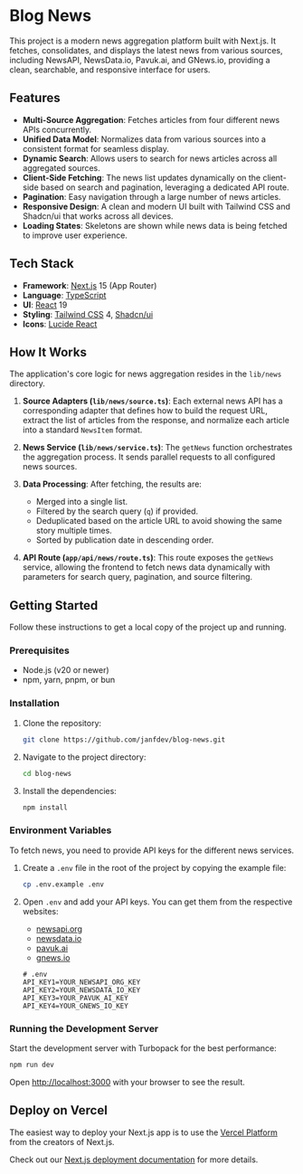 # Blog News

This project is a modern news aggregation platform built with Next.js. It fetches, consolidates, and displays the latest news from various sources, including NewsAPI, NewsData.io, Pavuk.ai, and GNews.io, providing a clean, searchable, and responsive interface for users.

## Features

- **Multi-Source Aggregation**: Fetches articles from four different news APIs concurrently.
- **Unified Data Model**: Normalizes data from various sources into a consistent format for seamless display.
- **Dynamic Search**: Allows users to search for news articles across all aggregated sources.
- **Client-Side Fetching**: The news list updates dynamically on the client-side based on search and pagination, leveraging a dedicated API route.
- **Pagination**: Easy navigation through a large number of news articles.
- **Responsive Design**: A clean and modern UI built with Tailwind CSS and Shadcn/ui that works across all devices.
- **Loading States**: Skeletons are shown while news data is being fetched to improve user experience.

## Tech Stack

- **Framework**: [Next.js](https://nextjs.org/) 15 (App Router)
- **Language**: [TypeScript](https://www.typescriptlang.org/)
- **UI**: [React](https://react.dev/) 19
- **Styling**: [Tailwind CSS](https://tailwindcss.com/) 4, [Shadcn/ui](https://ui.shadcn.com/)
- **Icons**: [Lucide React](https://lucide.dev/)

## How It Works

The application's core logic for news aggregation resides in the `lib/news` directory.

1.  **Source Adapters (`lib/news/source.ts`)**: Each external news API has a corresponding adapter that defines how to build the request URL, extract the list of articles from the response, and normalize each article into a standard `NewsItem` format.

2.  **News Service (`lib/news/service.ts`)**: The `getNews` function orchestrates the aggregation process. It sends parallel requests to all configured news sources.

3.  **Data Processing**: After fetching, the results are:
    - Merged into a single list.
    - Filtered by the search query (`q`) if provided.
    - Deduplicated based on the article URL to avoid showing the same story multiple times.
    - Sorted by publication date in descending order.

4.  **API Route (`app/api/news/route.ts`)**: This route exposes the `getNews` service, allowing the frontend to fetch news data dynamically with parameters for search query, pagination, and source filtering.

## Getting Started

Follow these instructions to get a local copy of the project up and running.

### Prerequisites

- Node.js (v20 or newer)
- npm, yarn, pnpm, or bun

### Installation

1.  Clone the repository:
    ```bash
    git clone https://github.com/janfdev/blog-news.git
    ```

2.  Navigate to the project directory:
    ```bash
    cd blog-news
    ```

3.  Install the dependencies:
    ```bash
    npm install
    ```

### Environment Variables

To fetch news, you need to provide API keys for the different news services.

1.  Create a `.env` file in the root of the project by copying the example file:
    ```bash
    cp .env.example .env
    ```

2.  Open `.env` and add your API keys. You can get them from the respective websites:
    - [newsapi.org](https://newsapi.org)
    - [newsdata.io](https://newsdata.io)
    - [pavuk.ai](https://pavuk.ai)
    - [gnews.io](https://gnews.io)

    ```env
    # .env
    API_KEY1=YOUR_NEWSAPI_ORG_KEY
    API_KEY2=YOUR_NEWSDATA_IO_KEY
    API_KEY3=YOUR_PAVUK_AI_KEY
    API_KEY4=YOUR_GNEWS_IO_KEY
    ```

### Running the Development Server

Start the development server with Turbopack for the best performance:

```bash
npm run dev
```

Open [http://localhost:3000](http://localhost:3000) with your browser to see the result.

## Deploy on Vercel

The easiest way to deploy your Next.js app is to use the [Vercel Platform](https://vercel.com/new?utm_medium=default-template&filter=next.js&utm_source=create-next-app&utm_campaign=create-next-app-readme) from the creators of Next.js.

Check out our [Next.js deployment documentation](https://nextjs.org/docs/app/building-your-application/deploying) for more details.